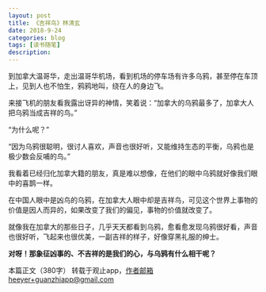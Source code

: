 ```yaml
---
layout: post
title: 《吉祥鸟》林清玄
date: 2018-9-24
categories: blog
tags: [读书随笔]
description: 
---
```


到加拿大温哥华，走出温哥华机场，看到机场的停车场有许多乌鸦，甚至停在车顶上，见到人也不怕生，鸦鸦地叫，绕在人的身边飞。 

来接飞机的朋友看我露出讶异的神情，笑着说：“加拿大的乌鸦最多了，加拿大人把乌鸦当成吉祥的鸟。”

“为什么呢？”

“因为乌鸦很聪明，很讨人喜欢，声音也很好听，又能维持生态的平衡，乌鸦也是极少数会反哺的鸟。”

我看着已经归化加拿大籍的朋友，真是难以想像，在他们的眼中乌鸦就好像我们眼中的喜鹊一样。

在中国人眼中是凶鸟的乌鸦，在加拿大人眼中却是吉祥鸟，可见这个世界上事物的价值是因人而异的，如果改变了我们的偏见，事物的价值就改变了。

就像我在加拿大的那些日子，几乎天天都看到乌鸦，愈看愈发现乌鸦很好看，声音也很好听，飞起来也很优美，一副吉祥的样子，好像穿黑礼服的绅士。

**对呀！那象征凶事的、不吉祥的是我们的心，与乌鸦有什么相干呢？**
  
本篇正文（380字） 转载于观止app，作者邮箱heeyer+guanzhiapp@gmail.com
